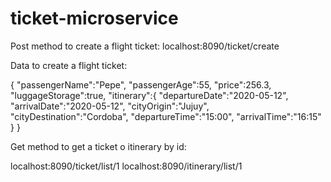 # ticket-microservice
Post method to create a flight ticket:
localhost:8090/ticket/create

Data to create a flight ticket:

{
	"passengerName":"Pepe",
	"passengerAge":55,
	"price":256.3,
	"luggageStorage":true,
	"itinerary":{
		"departureDate":"2020-05-12",
		"arrivalDate":"2020-05-12",
		"cityOrigin":"Jujuy",
		"cityDestination":"Cordoba",
		"departureTime":"15:00",
		"arrivalTime":"16:15"
	}
}

Get method to get a ticket o itinerary by id:

localhost:8090/ticket/list/1
localhost:8090/itinerary/list/1

